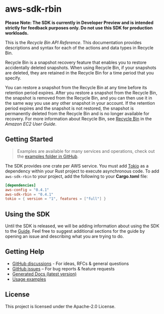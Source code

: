 # aws-sdk-rbin

**Please Note: The SDK is currently in Developer Preview and is intended strictly for
feedback purposes only. Do not use this SDK for production workloads.**

This is the _Recycle Bin API Reference_. This documentation provides descriptions and syntax for each of the actions and data types in Recycle Bin.

Recycle Bin is a snapshot recovery feature that enables you to restore accidentally deleted snapshots. When using Recycle Bin, if your snapshots are deleted, they are retained in the Recycle Bin for a time period that you specify.

You can restore a snapshot from the Recycle Bin at any time before its retention period expires. After you restore a snapshot from the Recycle Bin, the snapshot is removed from the Recycle Bin, and you can then use it in the same way you use any other snapshot in your account. If the retention period expires and the snapshot is not restored, the snapshot is permanently deleted from the Recycle Bin and is no longer available for recovery. For more information about Recycle Bin, see [Recycle Bin](https://docs.aws.amazon.com/AWSEC2/latest/UserGuide/snapshot-recycle-bin.html) in the _Amazon EC2 User Guide_.

## Getting Started

> Examples are available for many services and operations, check out the
> [examples folder in GitHub](https://github.com/awslabs/aws-sdk-rust/tree/main/examples).

The SDK provides one crate per AWS service. You must add [Tokio](https://crates.io/crates/tokio)
as a dependency within your Rust project to execute asynchronous code. To add `aws-sdk-rbin` to
your project, add the following to your **Cargo.toml** file:

```toml
[dependencies]
aws-config = "0.4.1"
aws-sdk-rbin = "0.4.1"
tokio = { version = "1", features = ["full"] }
```

## Using the SDK

Until the SDK is released, we will be adding information about using the SDK to the
[Guide](https://github.com/awslabs/aws-sdk-rust/blob/main/Guide.md). Feel free to suggest
additional sections for the guide by opening an issue and describing what you are trying to do.

## Getting Help

* [GitHub discussions](https://github.com/awslabs/aws-sdk-rust/discussions) - For ideas, RFCs & general questions
* [GitHub issues](https://github.com/awslabs/aws-sdk-rust/issues/new/choose) – For bug reports & feature requests
* [Generated Docs (latest version)](https://awslabs.github.io/aws-sdk-rust/)
* [Usage examples](https://github.com/awslabs/aws-sdk-rust/tree/main/examples)

## License

This project is licensed under the Apache-2.0 License.

